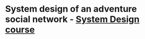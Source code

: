 # System design of an adventure social network - [System Design course](https://github.com/Balun-courses/system_design)
